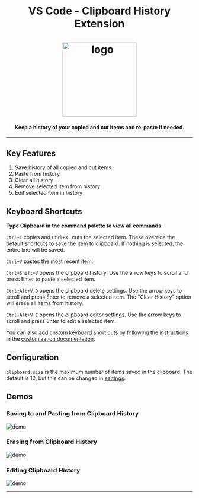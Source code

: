 <h1 align="center">
  <br>
  VS Code - Clipboard History Extension
  <br>
  <br>
    <img src="https://raw.githubusercontent.com/aefernandes/vscode-clipboard-history-extension/master/images/logo.png" alt="logo" width="200">
  <br>
</h1>
<h4 align="center">Keep a history of your copied and cut items and re-paste if needed.</h4>

-----------------------------------------------------------------------------------------------------------

## Key Features

1. Save history of all copied and cut items
2. Paste from history
3. Clear all history
4. Remove selected item from history
5. Edit selected item in history

## Keyboard Shortcuts

**Type Clipboard in the command palette to view all commands.**

`Ctrl+C` copies and `Ctrl+X ` cuts the selected item. These override the default shortcuts to save the item to clipboard. If nothing is selected, the entire line will be saved. 

`Ctrl+V` pastes the most recent item.

`Ctrl+Shift+V` opens the clipboard history. Use the arrow keys to scroll and press Enter to paste a selected item. 

`Ctrl+Alt+V D` opens the clipboard delete settings. Use the arrow keys to scroll and press Enter to remove a selected item. The "Clear History" option will erase all items from history.

`Ctrl+Alt+V E` opens the clipboard editor settings. Use the arrow keys to scroll and press Enter to edit a selected item. 

You can also add custom keyboard short cuts by following the instructions in the [customization documentation](https://code.visualstudio.com/docs/customization/keybindings).

## Configuration

`clipboard.size` is the maximum number of items saved in the clipboard. The default is 12, but this can be changed in [settings](https://code.visualstudio.com/docs/getstarted/settings#_default-settings).


## Demos
### Saving to and Pasting from Clipboard History

![demo](https://github.com/aefernandes/vscode-clipboard-history-extension/raw/master/images/demo-1.gif)


### Erasing from Clipboard History

![demo](https://github.com/aefernandes/vscode-clipboard-history-extension/raw/master/images/demo-2.gif)
  
### Editing Clipboard History

![demo](https://github.com/aefernandes/vscode-clipboard-history-extension/raw/master/images/demo-3.gif)




-----------------------------------------------------------------------------------------------------------